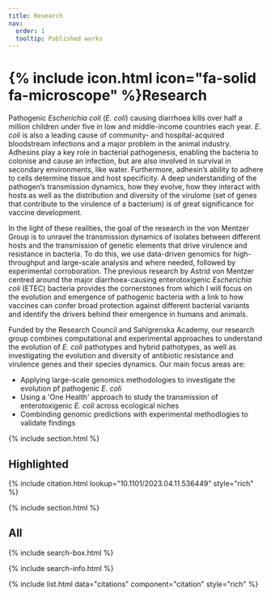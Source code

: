 ```yaml
---
title: Research
nav:
  order: 1
  tooltip: Published works
---
```


# {% include icon.html icon="fa-solid fa-microscope" %}Research
Pathogenic _Escherichia coli_ (_E. coli_) causing diarrhoea kills over half a million children under five in low and middle-income countries each year. _E. coli_ is also a leading cause of community- and hospital-acquired bloodstream infections and a major problem in the animal industry. Adhesins play a key role in bacterial pathogenesis, enabling the bacteria to colonise and cause an infection, but are also involved in survival in secondary environments, like water. Furthermore, adhesin’s ability to adhere to cells determine tissue and host specificity. A deep understanding of the pathogen’s transmission dynamics, how they evolve, how they interact with hosts as well as the distribution and diversity of the virulome (set of genes that contribute to the virulence of a bacterium) is of great significance for vaccine development.  

In the light of these realities, the goal of the research in the von Mentzer Group is to unravel the transmission dynamics of isolates between different hosts and the transmission of genetic elements that drive virulence and resistance in bacteria. To do this, we use data-driven genomics for high-throughput and large-scale analysis and where needed, followed by experimental corroboration. The previous research by Astrid von Mentzer centred around the major diarrhoea-causing enterotoxigenic _Escherichia coli_ (ETEC) bacteria provides the cornerstones from which I will focus on the evolution and emergence of pathogenic bacteria with a link to how vaccines can confer broad protection against different bacterial variants and identify the drivers behind their emergence in humans and animals.

Funded by the Research Council and Sahlgrenska Academy, our research group combines computational and experimental approaches to understand the evolution of _E. coli_ pathotypes and hybrid pathotypes, as well as investigating the evolution and diversity of antibiotic resistance and virulence genes and their species dynamics. Our main focus areas are:

- Applying large-scale genomics methodologies to investigate the evolution pf pathogenic _E. coli_
- Using a 'One Health' approach to study the transmission of enterotoxigenic _E. coli_ across ecological niches
- Combinding genomic predictions with experimental methodlogies to validate findings

{% include section.html %}

## Highlighted

{% include citation.html lookup="10.1101/2023.04.11.536449" style="rich" %}

{% include section.html %}

## All

{% include search-box.html %}

{% include search-info.html %}

{% include list.html data="citations" component="citation" style="rich" %}
